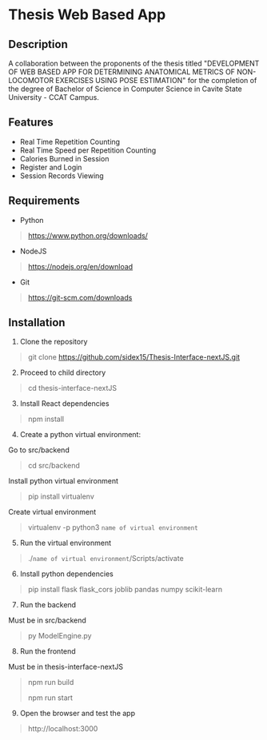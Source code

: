 # Thesis Web Based App

## Description
A collaboration between the proponents of the thesis titled "DEVELOPMENT OF WEB BASED APP FOR DETERMINING ANATOMICAL METRICS OF NON-LOCOMOTOR EXERCISES USING POSE ESTIMATION" for the completion of the degree of Bachelor of Science in Computer Science in Cavite State University - CCAT Campus.

## Features
- Real Time Repetition Counting
- Real Time Speed per Repetition Counting
- Calories Burned in Session
- Register and Login
- Session Records Viewing

## Requirements
- Python 
> https://www.python.org/downloads/
- NodeJS
> https://nodejs.org/en/download
- Git
> https://git-scm.com/downloads
## Installation
1. Clone the repository
> git clone https://github.com/sidex15/Thesis-Interface-nextJS.git

2. Proceed to child directory
> cd thesis-interface-nextJS

3. Install React dependencies
> npm install

4. Create a python virtual environment:

 Go to src/backend
> cd src/backend

 Install python virtual environment
> pip install virtualenv

 Create virtual environment
> virtualenv -p python3 `name of virtual environment`

5. Run the virtual environment
> ./`name of virtual environment`/Scripts/activate

6. Install python dependencies
> pip install flask flask_cors joblib pandas numpy scikit-learn

7. Run the backend

 Must be in src/backend
> py ModelEngine.py

8. Run the frontend

 Must be in thesis-interface-nextJS
> npm run build
>
> npm run start

9. Open the browser and test the app
> http://localhost:3000